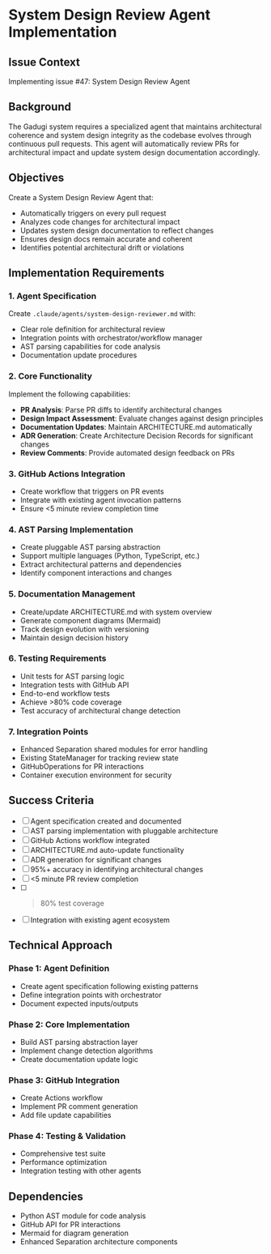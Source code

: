 # System Design Review Agent Implementation

## Issue Context
Implementing issue #47: System Design Review Agent

## Background
The Gadugi system requires a specialized agent that maintains architectural coherence and system design integrity as the codebase evolves through continuous pull requests. This agent will automatically review PRs for architectural impact and update system design documentation accordingly.

## Objectives
Create a System Design Review Agent that:
- Automatically triggers on every pull request
- Analyzes code changes for architectural impact
- Updates system design documentation to reflect changes
- Ensures design docs remain accurate and coherent
- Identifies potential architectural drift or violations

## Implementation Requirements

### 1. Agent Specification
Create `.claude/agents/system-design-reviewer.md` with:
- Clear role definition for architectural review
- Integration points with orchestrator/workflow manager
- AST parsing capabilities for code analysis
- Documentation update procedures

### 2. Core Functionality
Implement the following capabilities:
- **PR Analysis**: Parse PR diffs to identify architectural changes
- **Design Impact Assessment**: Evaluate changes against design principles
- **Documentation Updates**: Maintain ARCHITECTURE.md automatically
- **ADR Generation**: Create Architecture Decision Records for significant changes
- **Review Comments**: Provide automated design feedback on PRs

### 3. GitHub Actions Integration
- Create workflow that triggers on PR events
- Integrate with existing agent invocation patterns
- Ensure <5 minute review completion time

### 4. AST Parsing Implementation
- Create pluggable AST parsing abstraction
- Support multiple languages (Python, TypeScript, etc.)
- Extract architectural patterns and dependencies
- Identify component interactions and changes

### 5. Documentation Management
- Create/update ARCHITECTURE.md with system overview
- Generate component diagrams (Mermaid)
- Track design evolution with versioning
- Maintain design decision history

### 6. Testing Requirements
- Unit tests for AST parsing logic
- Integration tests with GitHub API
- End-to-end workflow tests
- Achieve >80% code coverage
- Test accuracy of architectural change detection

### 7. Integration Points
- Enhanced Separation shared modules for error handling
- Existing StateManager for tracking review state
- GitHubOperations for PR interactions
- Container execution environment for security

## Success Criteria
- [ ] Agent specification created and documented
- [ ] AST parsing implementation with pluggable architecture
- [ ] GitHub Actions workflow integrated
- [ ] ARCHITECTURE.md auto-update functionality
- [ ] ADR generation for significant changes
- [ ] 95%+ accuracy in identifying architectural changes
- [ ] <5 minute PR review completion
- [ ] >80% test coverage
- [ ] Integration with existing agent ecosystem

## Technical Approach

### Phase 1: Agent Definition
- Create agent specification following existing patterns
- Define integration points with orchestrator
- Document expected inputs/outputs

### Phase 2: Core Implementation
- Build AST parsing abstraction layer
- Implement change detection algorithms
- Create documentation update logic

### Phase 3: GitHub Integration
- Create Actions workflow
- Implement PR comment generation
- Add file update capabilities

### Phase 4: Testing & Validation
- Comprehensive test suite
- Performance optimization
- Integration testing with other agents

## Dependencies
- Python AST module for code analysis
- GitHub API for PR interactions
- Mermaid for diagram generation
- Enhanced Separation architecture components
